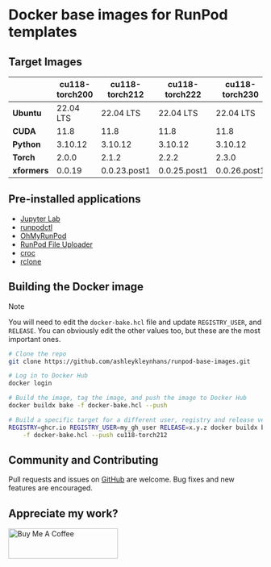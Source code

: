 # Docker base images for RunPod templates

## Target Images

|              | cu118-torch200 | cu118-torch212 | cu118-torch222 | cu118-torch230 | cu121-torch221 | cu121-torch230 |
|--------------|----------------|----------------|----------------|----------------|----------------|----------------|
| **Ubuntu**   | 22.04 LTS      | 22.04 LTS      | 22.04 LTS      | 22.04 LTS      | 22.04 LTS      | 22.04 LTS      |
| **CUDA**     | 11.8           | 11.8           | 11.8           | 11.8           | 12.1           | 12.1           |
| **Python**   | 3.10.12        | 3.10.12        | 3.10.12        | 3.10.12        | 3.10.12        | 3.10.12        |
| **Torch**    | 2.0.0          | 2.1.2          | 2.2.2          | 2.3.0          | 2.2.1          | 2.3.0          |
| **xformers** | 0.0.19         | 0.0.23.post1   | 0.0.25.post1   | 0.0.26.post1   | None           | 0.0.26.post1   |

## Pre-installed applications

* [Jupyter Lab](https://github.com/jupyterlab/jupyterlab)
* [runpodctl](https://github.com/runpod/runpodctl)
* [OhMyRunPod](https://github.com/kodxana/OhMyRunPod)
* [RunPod File Uploader](https://github.com/kodxana/RunPod-FilleUploader)
* [croc](https://github.com/schollz/croc)
* [rclone](https://rclone.org/)

## Building the Docker image

> [!NOTE]
> You will need to edit the `docker-bake.hcl` file and update `REGISTRY_USER`,
> and `RELEASE`.  You can obviously edit the other values too, but these
> are the most important ones.

```bash
# Clone the repo
git clone https://github.com/ashleykleynhans/runpod-base-images.git

# Log in to Docker Hub
docker login

# Build the image, tag the image, and push the image to Docker Hub
docker buildx bake -f docker-bake.hcl --push

# Build a specific target for a different user, registry and release version
REGISTRY=ghcr.io REGISTRY_USER=my_gh_user RELEASE=x.y.z docker buildx bake \
    -f docker-bake.hcl --push cu118-torch212
```

## Community and Contributing

Pull requests and issues on [GitHub](https://github.com/ashleykleynhans/runpod-base-images)
are welcome. Bug fixes and new features are encouraged.

## Appreciate my work?

<a href="https://www.buymeacoffee.com/ashleyk" target="_blank"><img src="https://cdn.buymeacoffee.com/buttons/v2/default-yellow.png" alt="Buy Me A Coffee" style="height: 60px !important;width: 217px !important;" ></a>
